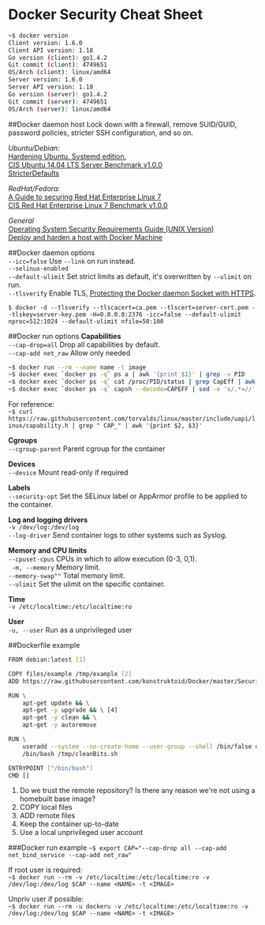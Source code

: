 # Docker Security Cheat Sheet  
    
```sh
~$ docker version
Client version: 1.6.0
Client API version: 1.18
Go version (client): go1.4.2
Git commit (client): 4749651
OS/Arch (client): linux/amd64
Server version: 1.6.0
Server API version: 1.18
Go version (server): go1.4.2
Git commit (server): 4749651
OS/Arch (server): linux/amd64
```

##Docker daemon host
Lock down with a firewall, remove SUID/GUID, password policies, stricter SSH configuration, and so on.  

*Ubuntu/Debian:*  
[Hardening Ubuntu. Systemd edition.](https://github.com/konstruktoid/hardening/)  
[CIS Ubuntu 14.04 LTS Server Benchmark v1.0.0](https://benchmarks.cisecurity.org/downloads/show-single/?file=ubuntu1404.100)  
[StricterDefaults](https://help.ubuntu.com/community/StricterDefaults)  

*RedHat/Fedora:*  
[A Guide to securing Red Hat Enterprise Linux 7](https://access.redhat.com/documentation/en-US/Red_Hat_Enterprise_Linux/7/html/Security_Guide/)   
[CIS Red Hat Enterprise Linux 7 Benchmark v1.0.0](https://benchmarks.cisecurity.org/downloads/show-single/?file=rhel7.100)  

*General*  
[Operating System Security Requirements Guide (UNIX Version)](http://stigviewer.com/stig/unix_srg/)  
[Deploy and harden a host with Docker Machine](http://konstruktoid.net/2015/02/23/deploy-and-harden-a-host-with-docker-machine/)  

##Docker daemon options  
`--icc=false` Use `--link` on run instead.  
`--selinux-enabled`  
`--default-ulimit` Set strict limits as default, it's overwritten by `--ulimit` on run.  
`--tlsverify` Enable TLS, [Protecting the Docker daemon Socket with HTTPS](https://docs.docker.com/articles/https/).

`$ docker -d --tlsverify --tlscacert=ca.pem --tlscert=server-cert.pem --tlskey=server-key.pem
  -H=0.0.0.0:2376 -icc=false --default-ulimit nproc=512:1024 --default-ulimit nfile=50:100`

##Docker run options 
**Capabilities**  
`--cap-drop=all` Drop all capabilities by default.  
`--cap-add net_raw` Allow only needed  

```sh  
~$ docker run --rm --name name -t image
~$ docker exec `docker ps -q` ps a | awk '{print $1}' | grep -v PID
~$ docker exec `docker ps -q` cat /proc/PID/status | grep CapEff | awk '{print $NF}'
~$ docker exec `docker ps -q` capsh --decode=CAPEFF | sed -e 's/.*=//' -e 's/cap_/--cap-add /g' -e 's/,/ /g'
```

For reference:  
`~$ curl https://raw.githubusercontent.com/torvalds/linux/master/include/uapi/linux/capability.h | grep " CAP_" | awk '{print $2, $3}'`  

**Cgroups**  
`--cgroup-parent` Parent cgroup for the container  

**Devices**  
`--device` Mount read-only if required  

**Labels**  
`--security-opt`  Set the SELinux label or AppArmor profile to be applied to the container.   

**Log and logging drivers**  
`-v /dev/log:/dev/log`   
`--log-driver`  Send container logs to other systems such as Syslog.   

**Memory and CPU limits**  
`--cpuset-cpus` CPUs in which to allow execution (0-3, 0,1).    
` -m, --memory` Memory limit.  
`--memory-swap""` Total memory limit.     
`--ulimit` Set the ulimit on the specific container.

**Time**  
`-v /etc/localtime:/etc/localtime:ro`  

**User**  
`-u, --user` Run as a unprivileged user  

##Dockerfile example
```sh
FROM debian:latest [1]

COPY files/example /tmp/example [2]
ADD https://raw.githubusercontent.com/konstruktoid/Docker/master/Security/cleanBits.sh /tmp/cleanBits.sh [3]

RUN \
	apt-get update && \
	apt-get -y upgrade && \ [4]
	apt-get -y clean && \
	apt-get -y autoremove

RUN \
	useradd --system --no-create-home --user-group --shell /bin/false dockeru && \ [5]
	/bin/bash /tmp/cleanBits.sh

ENTRYPOINT ["/bin/bash"]
CMD []
```

1. Do we trust the remote repository? Is there any reason we're not using a homebuilt base image?  
2. COPY local files  
3. ADD remote files
4. Keep the container up-to-date
5. Use a local unprivileged user account

###Docker run example
`~$ export CAP="--cap-drop all --cap-add net_bind_service --cap-add net_raw"`  

If root user is required:   
`~$ docker run --rm -v /etc/localtime:/etc/localtime:ro -v /dev/log:/dev/log $CAP --name <NAME> -t <IMAGE>`  

Unpriv user if possible:  
`~$ docker run --rm -u dockeru -v /etc/localtime:/etc/localtime:ro -v /dev/log:/dev/log $CAP --name <NAME> -t <IMAGE>` 



